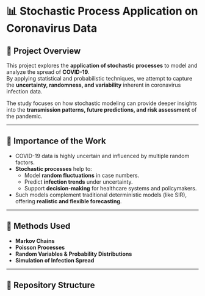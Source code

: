 # 📊 Stochastic Process Application on Coronavirus Data

## 📌 Project Overview
This project explores the **application of stochastic processes** to model and analyze the spread of **COVID-19**.  
By applying statistical and probabilistic techniques, we attempt to capture the **uncertainty, randomness, and variability** inherent in coronavirus infection data.  

The study focuses on how stochastic modeling can provide deeper insights into the **transmission patterns, future predictions, and risk assessment** of the pandemic.

---

## 🎯 Importance of the Work
- COVID-19 data is highly uncertain and influenced by multiple random factors.  
- **Stochastic processes** help to:  
  - Model **random fluctuations** in case numbers.  
  - Predict **infection trends** under uncertainty.  
  - Support **decision-making** for healthcare systems and policymakers.  
- Such models complement traditional deterministic models (like SIR), offering **realistic and flexible forecasting**.

---

## 🧩 Methods Used
- **Markov Chains**  
- **Poisson Processes**  
- **Random Variables & Probability Distributions**  
- **Simulation of Infection Spread**  

---

## 📂 Repository Structure